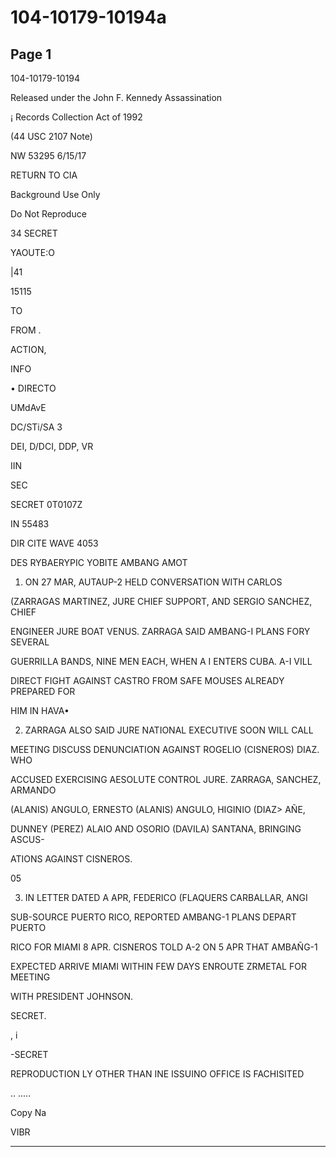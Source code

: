 # 104-10179-10194a

## Page 1

104-10179-10194

Released under the John F. Kennedy Assassination

¡ Records Collection Act of 1992

(44 USC 2107 Note)

NW 53295 6/15/17

RETURN TO CIA

Background Use Only

Do Not Reproduce

34 SECRET

YAOUTE:O

|41

15115

TO

FROM .

ACTION,

INFO

• DIRECTO

UMdAvE

DC/STi/SA 3

DEI, D/DCI, DDP, VR

IIN

SEC

SECRET 0T0107Z

IN 55483

DIR CITE WAVE 4053

DES RYBAERYPIC YOBITE AMBANG AMOT

1. ON 27 MAR, AUTAUP-2 HELD CONVERSATION WITH CARLOS

(ZARRAGAS MARTINEZ, JURE CHIEF SUPPORT, AND SERGIO SANCHEZ, CHIEF

ENGINEER JURE BOAT VENUS. ZARRAGA SAID AMBANG-I PLANS FORY SEVERAL

GUERRILLA BANDS, NINE MEN EACH, WHEN A I ENTERS CUBA. A-I VILL

DIRECT FIGHT AGAINST CASTRO FROM SAFE MOUSES ALREADY PREPARED FOR

HIM IN HAVA•

2. ZARRAGA ALSO SAID JURE NATIONAL EXECUTIVE SOON WILL CALL

MEETING DISCUSS DENUNCIATION AGAINST ROGELIO (CISNEROS) DIAZ. WHO

ACCUSED EXERCISING AESOLUTE CONTROL JURE. ZARRAGA, SANCHEZ, ARMANDO

(ALANIS) ANGULO, ERNESTO (ALANIS) ANGULO, HIGINIO (DIAZ> AÑE,

DUNNEY (PEREZ) ALAIO AND OSORIO (DAVILA) SANTANA, BRINGING ASCUS-

ATIONS AGAINST CISNEROS.

05

3. IN LETTER DATED A APR, FEDERICO (FLAQUERS CARBALLAR, ANGI

SUB-SOURCE PUERTO RICO, REPORTED AMBANG-1 PLANS DEPART PUERTO

RICO FOR MIAMI 8 APR. CISNEROS TOLD A-2 ON 5 APR THAT AMBAÑG-1

EXPECTED ARRIVE MIAMI WITHIN FEW DAYS ENROUTE ZRMETAL FOR MEETING

WITH PRESIDENT JOHNSON.

SECRET.

, i

-SECRET

REPRODUCTION LY OTHER THAN INE ISSUINO OFFICE IS FACHISITED

.. .....

Copy Na

VIBR

---

